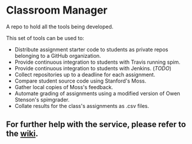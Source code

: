 # Classroom Manager
A repo to hold all the tools being developed.

This set of tools can be used to:  
- Distribute assignment starter code to students as private repos belonging to a GitHub organization.
- Provide continuous integration to students with Travis running spim.
- Provide continuous integration to students with Jenkins. (*TODO*)
- Collect repositories up to a deadline for each assignment.
- Compare student source code using Stanford's Moss.
- Gather local copies of Moss's feedback.
- Automate grading of assignments using a modified version of Owen Stenson's spimgrader.
- Collate results for the class's assignments as .csv files.

## For further help with the service, please refer to the [wiki](https://github.com/cmput229/TA_classroom_manager/wiki).  

